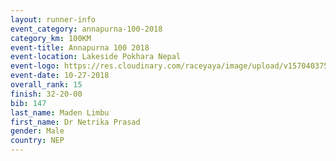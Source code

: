 ```yaml
---
layout: runner-info 
event_category: annapurna-100-2018 
category_km: 100KM
event-title: Annapurna 100 2018 
event-location: Lakeside Pokhara Nepal 
event-logo: https://res.cloudinary.com/raceyaya/image/upload/v1570403752/logo/annapurna-100_kbwug4.jpg 
event-date: 10-27-2018 
overall_rank: 15
finish: 32-20-00
bib: 147
last_name: Maden Limbu
first_name: Dr Netrika Prasad
gender: Male
country: NEP
---
```


